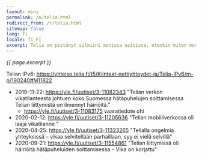 ```yaml
---
layout: mini
permalink: /n/telia.html
redirect_from: /r/telia.html
sitemap: false
lang: fi
locale: fi_FI
excerpt: Telia on pistänyt silmiini monissa asioissa, etenkin miten monta kertaa heidän verkkonsa on ollut nurin koko maassa ilman muiden operaattoreiden vastaavan häiriön tapahtumista.
---
```


_{{ page.excerpt }}_

Telian IPv6: https://yhteiso.telia.fi/t5/Kiinteat-nettiyhteydet-ja/Telia-IPv6/m-p/190240#M11822

- 2019-11-22: https://yle.fi/uutiset/3-11082343 "Telian verkon
  vikatilanteesta johtuen koko Suomessa hätäpuhelujen soittamisessa Telian
  liittymistä on ilmennyt häiriöitä."
  - https://yle.fi/uutiset/3-11083175 vaaratiedote ohi
- 2020-02-12: https://yle.fi/uutiset/3-11205636 "Telian mobiiliverkossa oli
  laaja vikatilanne "
- 2020-04-25: https://yle.fi/uutiset/3-11323265 "Telialla ongelmia
  yhteyksissä – vikaa selvitellään parhaillaan, syy ei vielä selvillä"
- 2020-09-21: https://yle.fi/uutiset/3-11554861 "Telian liittymissä oli
  häiriöitä hätäpuheluiden soittamisessa – Vika on korjattu"
